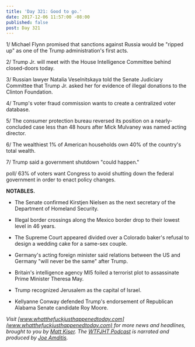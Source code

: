 ```yaml
---
title: 'Day 321: Good to go.'
date: 2017-12-06 11:57:00 -08:00
published: false
post: Day 321
---
```


1/ Michael Flynn promised that sanctions against Russia would be "ripped up" as one of the Trump administration's first acts.

2/ Trump Jr. will meet with the House Intelligence Committee behind closed-doors today.

3/ Russian lawyer Natalia Veselnitskaya told the Senate Judiciary Committee that Trump Jr. asked her for evidence of illegal donations to the Clinton Foundation.

4/ Trump's voter fraud commission wants to create a centralized voter database.

5/ The consumer protection bureau reversed its position on a nearly-concluded case less than 48 hours after Mick Mulvaney was named acting director.

6/ The wealthiest 1% of American households own 40% of the country's total wealth.

7/ Trump said a government shutdown "could happen."

poll/ 63% of voters want Congress to avoid shutting down the federal government in order to enact policy changes.

**NOTABLES.**

* The Senate confirmed Kirstjen Nielsen as the next secretary of the Department of Homeland Security.

* Illegal border crossings along the Mexico border drop to their lowest level in 46 years.

* The Supreme Court appeared divided over a Colorado baker's refusal to design a wedding cake for a same-sex couple.

* Germany's acting foreign minister said relations between the US and Germany "will never be the same" after Trump.

* Britain's intelligence agency MI5 foiled a terrorist plot to assassinate Prime Minister Theresa May.

* Trump recognized Jerusalem as the capital of Israel.

* Kellyanne Conway defended Trump's endorsement of Republican Alabama Senate candidate Roy Moore.

*Visit [www.whatthefuckjusthappenedtoday.com](www.whatthefuckjusthappenedtoday.com) for more news and headlines, brought to you by [Matt Kiser](https://twitter.com/Matt_Kiser). The [WTFJHT Podcast](https://whatthefuckjusthappenedtoday.com/podcasts/) is narrated and produced by [Joe Amditis](https://twitter.com/jsamditis).*